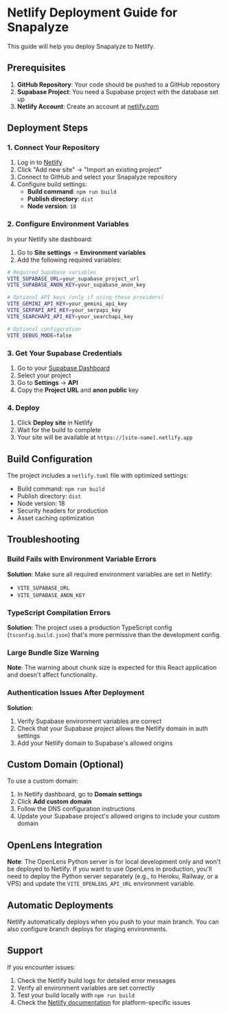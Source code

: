 # Netlify Deployment Guide for Snapalyze

This guide will help you deploy Snapalyze to Netlify.

## Prerequisites

1. **GitHub Repository**: Your code should be pushed to a GitHub repository
2. **Supabase Project**: You need a Supabase project with the database set up
3. **Netlify Account**: Create an account at [netlify.com](https://netlify.com)

## Deployment Steps

### 1. Connect Your Repository

1. Log in to [Netlify](https://app.netlify.com)
2. Click "Add new site" → "Import an existing project"
3. Connect to GitHub and select your Snapalyze repository
4. Configure build settings:
   - **Build command**: `npm run build`
   - **Publish directory**: `dist`
   - **Node version**: `18`

### 2. Configure Environment Variables

In your Netlify site dashboard:

1. Go to **Site settings** → **Environment variables**
2. Add the following required variables:

```bash
# Required Supabase variables
VITE_SUPABASE_URL=your_supabase_project_url
VITE_SUPABASE_ANON_KEY=your_supabase_anon_key

# Optional API keys (only if using these providers)
VITE_GEMINI_API_KEY=your_gemini_api_key
VITE_SERPAPI_API_KEY=your_serpapi_key
VITE_SEARCHAPI_API_KEY=your_searchapi_key

# Optional configuration
VITE_DEBUG_MODE=false
```

### 3. Get Your Supabase Credentials

1. Go to your [Supabase Dashboard](https://app.supabase.com)
2. Select your project
3. Go to **Settings** → **API**
4. Copy the **Project URL** and **anon public** key

### 4. Deploy

1. Click **Deploy site** in Netlify
2. Wait for the build to complete
3. Your site will be available at `https://[site-name].netlify.app`

## Build Configuration

The project includes a `netlify.toml` file with optimized settings:

- Build command: `npm run build`
- Publish directory: `dist`
- Node version: 18
- Security headers for production
- Asset caching optimization

## Troubleshooting

### Build Fails with Environment Variable Errors

**Solution**: Make sure all required environment variables are set in Netlify:
- `VITE_SUPABASE_URL`
- `VITE_SUPABASE_ANON_KEY`

### TypeScript Compilation Errors

**Solution**: The project uses a production TypeScript config (`tsconfig.build.json`) that's more permissive than the development config.

### Large Bundle Size Warning

**Note**: The warning about chunk size is expected for this React application and doesn't affect functionality.

### Authentication Issues After Deployment

**Solution**: 
1. Verify Supabase environment variables are correct
2. Check that your Supabase project allows the Netlify domain in auth settings
3. Add your Netlify domain to Supabase's allowed origins

## Custom Domain (Optional)

To use a custom domain:

1. In Netlify dashboard, go to **Domain settings**
2. Click **Add custom domain**
3. Follow the DNS configuration instructions
4. Update your Supabase project's allowed origins to include your custom domain

## OpenLens Integration

**Note**: The OpenLens Python server is for local development only and won't be deployed to Netlify. If you want to use OpenLens in production, you'll need to deploy the Python server separately (e.g., to Heroku, Railway, or a VPS) and update the `VITE_OPENLENS_API_URL` environment variable.

## Automatic Deployments

Netlify automatically deploys when you push to your main branch. You can also configure branch deploys for staging environments.

## Support

If you encounter issues:

1. Check the Netlify build logs for detailed error messages
2. Verify all environment variables are set correctly
3. Test your build locally with `npm run build`
4. Check the [Netlify documentation](https://docs.netlify.com) for platform-specific issues
